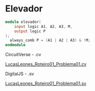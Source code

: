 # Elevador

```verilog
module elevador(
	input logic A1, A2, A3, M,
  	output logic P
);
  always_comb P = (A1 | A2 | A3) & !M;
endmodule
```

CircuitVerse - .cv

[LucasLeones_Roteiro01_Problema01.cv](Elevador%208d0ab959afc6481c97f574747503b699/LucasLeones_Roteiro01_Problema01.cv)

DigitalJS - .sv

[LucasLeones_Roteiro01_Problema01.sv](Elevador%208d0ab959afc6481c97f574747503b699/LucasLeones_Roteiro01_Problema01.sv)